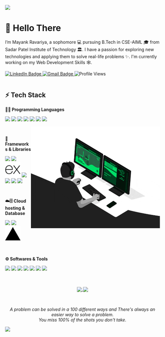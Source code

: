 ![](https://capsule-render.vercel.app/api?type=waving&color=gradient&customColorList=24&height=100&section=header)

# 👋 Hello There

I’m Mayank Ravariya, a sophomore 💻 pursuing B.Tech in CSE-AIML 🎓 from Sadar Patel Institute of Technology 🏛. I have a passion for exploring new technologies and applying them to solve real-life problems ✨. I'm currently working on my Web Development Skills 🕸️.

<div id="badges">

<a href="https://www.linkedin.com/in/mayank-ravariya">
  <img src="https://img.shields.io/badge/LinkedIn-0072b1?style=flat-square&logo=linkedin&logoColor=white&link=https://www.linkedin.com/in/mayank-ravariya" alt="LinkedIn Badge"/>
</a>
<a href="mailto:mayankravariya@gmail.com">
  <img src="https://img.shields.io/badge/Gmail-c14438?style=flat-square&logo=gmail&logoColor=white&link=mailto:mayankravariya@gmail.com" alt="Gmail Badge"/>
</a>
<a>
  <img src="https://badges.pufler.dev/visits/SoulDev07/SoulDev07?style=flat-square" alt="Profile Views">
</a>

<!-- [![Linkedin Badge](https://img.shields.io/badge/mayank--ravariya-blue?style=flat-square&logo=Linkedin&logoColor=white&link=https://www.linkedin.com/in/mayank-ravariya)](https://www.linkedin.com/in/mayank-ravariya)
[![Gmail Badge](https://img.shields.io/badge/mayankravariya@gmail.com-c14438?style=flat-square&logo=Gmail&logoColor=white&link=mailto:mayankravariya@gmail.com)](mailto:mayankravariya@gmail.com) -->

</div>

<br>

## ⚡️ Tech Stack

**👨‍💻 Programming Languages**

<code><a href="https://www.python.org/" target="_blank"><img src="https://cdn.jsdelivr.net/gh/devicons/devicon@latest/icons/python/python-original.svg" height="50px"/></a></code>
<code><a href="https://developer.mozilla.org/en-US/docs/Web/JavaScript" target="_blank"><img src="https://cdn.jsdelivr.net/gh/devicons/devicon@latest/icons/javascript/javascript-original.svg" height="50px"/></a></code>
<code><a href="" target="_blank"><img src="https://cdn.jsdelivr.net/gh/devicons/devicon@latest/icons/cplusplus/cplusplus-original.svg" height="50px"/></a></code>
<code><a href="" target="_blank"><img src="https://cdn.jsdelivr.net/gh/devicons/devicon@latest/icons/c/c-original.svg" height="50px"/></a></code>
<code><a href="https://www.java.com/" target="_blank"><img src="https://cdn.jsdelivr.net/gh/devicons/devicon@latest/icons/java/java-original.svg" height="50px"/></a></code>
<code><a href="https://developer.mozilla.org/en-US/docs/Web/HTML" target="_blank"><img src="https://cdn.jsdelivr.net/gh/devicons/devicon@latest/icons/html5/html5-original.svg" height="50px"/></a></code>
<code><a href="https://developer.mozilla.org/en-US/docs/Web/CSS" target="_blank"><img src="https://cdn.jsdelivr.net/gh/devicons/devicon@latest/icons/css3/css3-original.svg" height="50px"/></a></code>

<img align="right" src="./assets/developer.gif" width="420" height="330">

<br>

**🧰 Frameworks & Libraries**

<code><a href="https://reactjs.org/" target="_blank"><img src="https://cdn.jsdelivr.net/gh/devicons/devicon@latest/icons/react/react-original.svg" height="50px"/></a></code>
<code><a href="https://nextjs.org/" target="_blank"><img src="https://cdn.jsdelivr.net/gh/devicons/devicon@latest/icons/nextjs/nextjs-original.svg" height="50px"/></a></code>
<code><a href="https://expressjs.com/" target="_blank"><img src="./assets/expressjs.svg" height="50px"/></a></code>
<code><a href="https://tailwindcss.com/" target="_blank"><img src="https://cdn.jsdelivr.net/gh/devicons/devicon@latest/icons/tailwindcss/tailwindcss-original.svg" height="50px"/></a></code>
<code><a href="https://nodejs.org/" target="_blank"><img src="https://cdn.jsdelivr.net/gh/devicons/devicon@latest/icons/nodejs/nodejs-original.svg" height="50px"/></a></code>
<code><a href="https://jquery.com/" target="_blank"><img src="https://cdn.jsdelivr.net/gh/devicons/devicon@latest/icons/jquery/jquery-original.svg" height="50px"/></a></code>
<code><a href="https://getbootstrap.com/" target="_blank"><img src="https://cdn.jsdelivr.net/gh/devicons/devicon@latest/icons/bootstrap/bootstrap-original.svg" height="50px"/></a></code>

<br>

**☁️🗄️ Cloud hosting & Database**

<code><a href="https://www.mongodb.com/" target="_blank"><img src="https://cdn.jsdelivr.net/gh/devicons/devicon@latest/icons/mongodb/mongodb-original.svg" height="50px"/></a></code>
<code><a href="https://www.mysql.com/" target="_blank"><img src="https://cdn.jsdelivr.net/gh/devicons/devicon@latest/icons/mysql/mysql-original.svg" height="50px"/></a></code>
<code><a href="https://vercel.com/" target="_blank"><img src="./assets/vercel.svg" height="50px"/></a></code>

<br>

**⚙️ Softwares & Tools**

<code><a href="https://code.visualstudio.com/" target="_blank"><img src="https://cdn.jsdelivr.net/gh/devicons/devicon@latest/icons/vscode/vscode-original.svg" height="50px"/></a></code>
<code><a href="https://jupyter.org/" target="_blank"><img src="https://cdn.jsdelivr.net/gh/devicons/devicon@latest/icons/jupyter/jupyter-original.svg" height="50px"/></a></code>
<code><a href="https://git-scm.com/" target="_blank"><img src="https://cdn.jsdelivr.net/gh/devicons/devicon@latest/icons/git/git-original.svg" height="50px"/></a></code>
<code><a href="https://www.linux.org/" target="_blank"><img src="https://cdn.jsdelivr.net/gh/devicons/devicon@latest/icons/linux/linux-original.svg" height="50px"/></a></code>
<code><a href="https://postman.com/" target="_blank"><img src="https://cdn.jsdelivr.net/gh/devicons/devicon@latest/icons/postman/postman-original.svg" height="50px"/></a></code>
<code><a href="https://www.canva.com/" target="_blank"><img src="https://cdn.jsdelivr.net/gh/devicons/devicon@latest/icons/canva/canva-original.svg" height="50px"/></a></code>
<code><a href="https://www.figma.com/" target="_blank"><img src="https://cdn.jsdelivr.net/gh/devicons/devicon@latest/icons/figma/figma-original.svg" height="50px"/></a></code>

<br>
<br>

<div id="pins" align="center">

<a href="https://github.com/SoulDev07/ipl-auction-2024-web" target="_blank">
  <img align="center" src="https://github-readme-stats.vercel.app/api/pin/?username=SoulDev07&repo=ipl-auction-2024-web&theme=dracula"/>
</a>
<a href="https://github.com/SoulDev07/TG9-Bot" target="_blank">
 <img align="center" src="https://github-readme-stats.vercel.app/api/pin/?username=SoulDev07&repo=TG9-Bot&theme=dracula"/>
</a>

</div>

<br>
<br>

<p align="center">
  <i>A problem can be solved in a 100 different ways and There's always an easier way to solve a problem.</i>
  <br>
  <i>You miss 100% of the shots you don't take.</i>
<br>

![](https://capsule-render.vercel.app/api?type=waving&color=gradient&customColorList=24&height=100&section=footer)